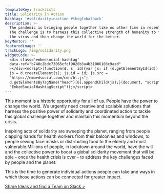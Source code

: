 ```yaml
---
templateKey: tracklists
title: Solidarity in Action
hashtag: '#solidarityinaction #theglobalhack'
description: >-
  The pandemic is bringing people together like no other time in recent history.
  The challenge is to harness this collective strength of humanity to first beat
  the virus and then change the world for the better.
keyMentor: ''
featuredimage: ''
trackLogo: /img/solidarity.png
widgetCode: >-
  <div class='embedsocial-hashtag'
  data-ref="b740c2bdc73065cfcf9020b3a4b31006108c9aed"
  ></div><script>(function(d, s, id){var js; if (d.getElementById(id)) {return;}
  js = d.createElement(s); js.id = id; js.src =
  "https://embedsocial.com/cdn/ht.js";
  d.getElementsByTagName("head")[0].appendChild(js);}(document, "script",
  "EmbedSocialHashtagScript"));</script>
---
```

This moment is a historic opportunity for all of us. People have the power to change the world. We urgently need creative and scalable solutions that harness the positive power of solidarity and coordinated action to tackle this global challenge together and maintain this momentum beyond the crisis.

Inspiring acts of solidarity are sweeping the planet, ranging from people clapping hands for health workers from their balconies and windows, to people sewing face masks or distributing food to the elderly and most vulnerable.Millions of people, in lockdown around the world, have the will and the collective power to boost a global solidarity movement that will be able - once the health crisis is over - to address the key challenges faced by people and the planet.

This is the time to generate individual actions people can take and ways in which those actions can be connected for greater impact.

[Share Ideas and find a Team on Slack >](http://theglobalhack.com/slack)